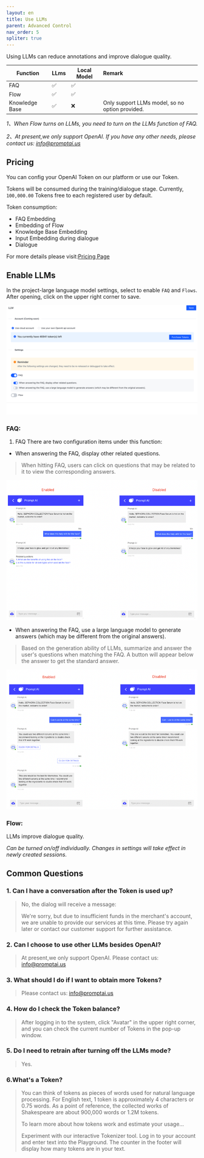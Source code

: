 ```yaml
---
layout: en
title: Use LLMs
parent: Advanced Control
nav_order: 5
spliter: true
---
```


<!-- 使用LLMs可以减少标注、提高对话准确率。 -->

Using LLMs can reduce annotations and improve dialogue quality.

|     Function   | LLms | Local Model | Remark |
|----------------|------|----------|:-------|
|      FAQ       |  ✅  |  ✅  |        |
|      Flow      |  ✅  | ✅  |      |
| Knowledge Base |  ✅  |  ❌  | Only support LLMs model, so no option provided.|

<!--Flow开启LLMs时需要将FAQ的LLMs功能开启-->

*1、When Flow turns on LLMs, you need to turn on the LLMs function of FAQ.*

*2、At present,we only support OpenAI. If you have any other needs, please contact us: [info@promptai.us](mailto:info@promptai.us)*

## Pricing
<!--开启后将在训练/对话阶段消耗Token，目前系统为所有用户赠送了`100,000.00`Token。-->
You can config your OpenAI Token on our platform or use our Token.

Tokens will be consumed during the training/dialogue stage. Currently, `100,000.00` Tokens free to each registered user by default.

<!--
token消耗:
- FAQ的Embedding
- Flow的Embedding
- Knowledge Base Embedding
- 对话时的输入Embedding
- 对话
-->

Token consumption:
- FAQ Embedding
- Embedding of Flow
- Knowledge Base Embedding
- Input Embedding during dialogue
- Dialogue

For more details please visit:[Pricing Page](https://promptai.us/pricing)


## Enable LLMs
<!--在项目-大语言模型设置中选择开启`用户问答(FAQ)`和`对话流图`，开启后点击右上角进行保存。-->
In the project-large language model settings, select to enable `FAQ` and `Flows`. After opening, click on the upper right corner to save.

![use_llms_1.jpg](/assets/images/use_llms_1.png)

<!--
1、用户问答(FAQ) 该功能下有两个配置小项：
- 回答FAQ时，显示其他相关问题。 
>   命中FAQ时可能与之关联的问题，用户可点击查看对应的回答。

- 回答FAQ时，使用大语言模型生成答案(跟原来的答案可能有差异)。
>  基于LLMs的生成能力,在匹配到FAQ的情况下根据用户的问题进行总结回答。此时会在答案下方展示按钮以获取标准的回答。

*可单独开启/关闭，设置变更后在新创建的会话中生效。*
-->

### FAQ:
1. FAQ There are two configuration items under this function:

- When answering the FAQ, display other related questions.
> When hitting FAQ, users can click on questions that may be related to it to view the corresponding answers.

![use_llms_2.jpg](/assets/images/use_llms_2.png)

- When answering the FAQ, use a large language model to generate answers (which may be different from the original answers).
> Based on the generation ability of LLMs, summarize and answer the user's questions when matching the FAQ. A button will appear below the answer to get the standard answer.

![use_llms_3.jpg](/assets/images/use_llms_3.png)

### Flow:
LLMs improve dialogue quality.

*Can be turned on/off individually. Changes in settings will take effect in newly created sessions.*
## Common Questions

<!--
### 1、Token消耗用完后能对话吗？
> 不能，此时对话将收到提示信息：
>
> We're sorry, but due to insufficient funds in the merchant's account, we are unable to provide our services at this time. Please try again later or contact our customer support for further assistance.
> 
> 在充值Token后可立刻恢复对话。

### 2、除ChatGPT外，我能选择使用其他LLMs吗？
> 请联系我们：info@promptai.us

### 3、我想获取更多Token应该如何处理?
> 请联系我们：info@promptai.us

### 4、我如何查看Token余额？
> 登录系统后点击右上角"头像"，在弹出的窗口中能查询到当前Token数量。

### 5、关闭LLMs模式后需要重新训练吗？
> Yes
-->

### 1. Can I have a conversation after the Token is used up?
> No, the dialog will receive a message:
>
> We're sorry, but due to insufficient funds in the merchant's account, we are unable to provide our services at this time. Please try again later or contact our customer support for further assistance.

### 2. Can I choose to use other LLMs besides OpenAI?
> At present,we only support OpenAI. Please contact us: info@promptai.us

### 3. What should I do if I want to obtain more Tokens?
> Please contact us: info@promptai.us

### 4. How do I check the Token balance?
> After logging in to the system, click "Avatar" in the upper right corner, and you can check the current number of Tokens in the pop-up window.

### 5. Do I need to retrain after turning off the LLMs mode?
> Yes.

### 6.What's a Token?
> You can think of tokens as pieces of words used for natural language processing. For English text, 1 token is approximately 4 characters or 0.75 words. As a point of reference, the collected works of Shakespeare are about 900,000 words or 1.2M tokens.
> 
> To learn more about how tokens work and estimate your usage…
> 
> Experiment with our interactive Tokenizer tool.
> Log in to your account and enter text into the Playground. The counter in the footer will display how many tokens are in your text.